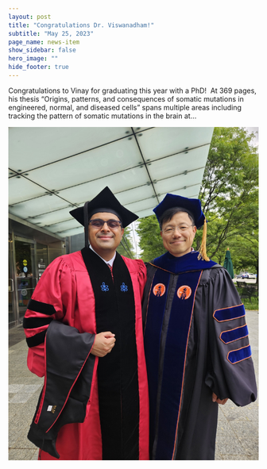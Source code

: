 ```yaml
---
layout: post
title: "Congratulations Dr. Viswanadham!"
subtitle: "May 25, 2023"
page_name: news-item
show_sidebar: false
hero_image: ""
hide_footer: true
---
```


Congratulations to Vinay for graduating this year with a PhD!  At 369 pages, his thesis “Origins, patterns, and consequences of somatic mutations in engineered, normal, and diseased cells” spans multiple areas including tracking the pattern of somatic mutations in the brain at...

![Image](/img/news-images/20230525_171307.jpg)

